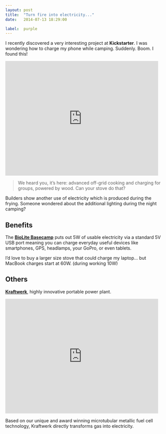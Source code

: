 ```yaml
---
layout: post
title:  "Turn fire into electricity..."
date:   2014-07-13 18:29:00

label:  purple
---
```


I recently discovered a very interesting project at __Kickstarter__. I was wondering how to charge my phone while camping. Suddenly. Boom. I found this!

<iframe width="480" height="360" src="https://www.kickstarter.com/projects/biolite/biolite-basecamp-stove-turn-fire-into-electricity/widget/video.html" frameborder="0" scrolling="no"></iframe>

> We heard you, it’s here: advanced off-grid cooking and charging for groups, powered by wood. Can your stove do that?

Builders show another use of electricity which is produced during the frying. Someone wondered about the additional lighting during the night camping?

## Benefits

The __[BioLite Basecamp][kickstarter-basecamp]__ puts out 5W of usable electricity via a standard 5V USB port meaning you can charge everyday useful devices like smartphones, GPS, headlamps, your GoPro, or even tablets.

I’d love to buy a larger size stove that could charge my laptop... but MacBook charges start at 60W. (during working 10W)

## Others

__[Kraftwerk][kickstarter-kraftwerk]__, highly innovative portable power plant.

<iframe width="480" height="360" src="https://www.kickstarter.com/projects/265641170/kraftwerk-highly-innovative-portable-power-plant/widget/video.html" frameborder="0" scrolling="no"></iframe>

Based on our unique and award winning microtubular metallic fuel cell technology, Kraftwerk directly transforms gas into electricity.

[kickstarter-basecamp]: https://www.kickstarter.com/projects/biolite/biolite-basecamp-stove-turn-fire-into-electricity
[kickstarter-kraftwerk]: https://www.kickstarter.com/projects/265641170/kraftwerk-highly-innovative-portable-power-plant
